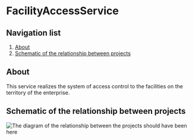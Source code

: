 
# FacilityAccessService 
## Navigation list

 1. [About](#about)
 2. [Schematic of the relationship between projects](#schematic-of-the-relationship-between-projects)


## About
This service realizes the system of access control to the facilities on the territory of the enterprise.

## Schematic of the relationship between projects

![The diagram of the relationship between the projects should have been here](https://i.imgur.com/pssRyO5.jpeg)
